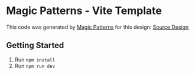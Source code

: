 # Magic Patterns - Vite Template

This code was generated by [Magic Patterns](https://magicpatterns.com) for this design: [Source Design](https://www.magicpatterns.com/c/j8anzcf4kxp8crwh33ygxx)

## Getting Started

1. Run `npm install`
2. Run `npm run dev`
